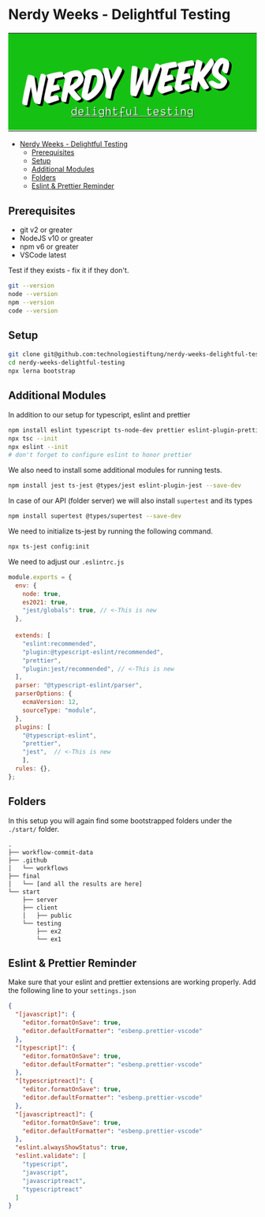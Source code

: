 # Nerdy Weeks - Delightful Testing

<img src="assets/images/nerdy-weeks-delightful-testing-768.png">

<!-- @import "[TOC]" {cmd="toc" depthFrom=2 depthTo=6 orderedList=false} -->

<!-- code_chunk_output -->

- [Nerdy Weeks - Delightful Testing](#nerdy-weeks---delightful-testing)
  - [Prerequisites](#prerequisites)
  - [Setup](#setup)
  - [Additional Modules](#additional-modules)
  - [Folders](#folders)
  - [Eslint & Prettier Reminder](#eslint--prettier-reminder)

<!-- /code_chunk_output -->
## Prerequisites


- git v2 or greater
- NodeJS v10 or greater
- npm v6 or greater
- VSCode latest
  
Test if they exists - fix it if they don't.

```bash
git --version
node --version
npm --version
code --version
```


## Setup

```bash
git clone git@github.com:technologiestiftung/nerdy-weeks-delightful-testing.git
cd nerdy-weeks-delightful-testing
npx lerna bootstrap
```

## Additional Modules

In addition to our setup for typescript, eslint and prettier

```bash
npm install eslint typescript ts-node-dev prettier eslint-plugin-prettier eslint-config-prettier --save-dev
npx tsc --init
npx eslint --init
# don't forget to configure eslint to honor prettier
```


We also need to install some additional modules for running tests.

```bash
npm install jest ts-jest @types/jest eslint-plugin-jest --save-dev
```

In case of our API (folder server) we will also install `supertest` and its types

```bash
npm install supertest @types/supertest --save-dev
```

We need to initialize ts-jest by running the following command.

```bash
npx ts-jest config:init
```

We need to adjust our `.eslintrc.js`

```js
module.exports = {
  env: {
    node: true,
    es2021: true,
    "jest/globals": true, // <-This is new
  },

  extends: [
    "eslint:recommended",
    "plugin:@typescript-eslint/recommended",
    "prettier", 
    "plugin:jest/recommended", // <-This is new
  ],
  parser: "@typescript-eslint/parser",
  parserOptions: {
    ecmaVersion: 12,
    sourceType: "module",
  },
  plugins: [
    "@typescript-eslint",
    "prettier",
    "jest",  // <-This is new
    ],
  rules: {},
};

```

## Folders

In this setup you will again find some bootstrapped folders under the `./start/` folder.


```plain
.
├── workflow-commit-data
├── .github
│   └── workflows
├── final
│   └── [and all the results are here]
└── start
    ├── server
    ├── client
    │   ├── public
    └── testing
        ├── ex2
        └── ex1
```

## Eslint & Prettier Reminder

Make sure that your eslint and prettier extensions are working properly. Add the following line to your `settings.json`

```json
{
  "[javascript]": {
    "editor.formatOnSave": true,
    "editor.defaultFormatter": "esbenp.prettier-vscode"
  },
  "[typescript]": {
    "editor.formatOnSave": true,
    "editor.defaultFormatter": "esbenp.prettier-vscode"
  },
  "[typescriptreact]": {
    "editor.formatOnSave": true,
    "editor.defaultFormatter": "esbenp.prettier-vscode"
  },
  "[javascriptreact]": {
    "editor.formatOnSave": true,
    "editor.defaultFormatter": "esbenp.prettier-vscode"
  },
  "eslint.alwaysShowStatus": true,
  "eslint.validate": [
    "typescript",
    "javascript",
    "javascriptreact",
    "typescriptreact"
  ]
}
```